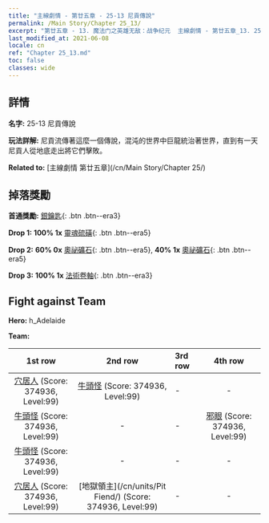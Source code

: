 ```yaml
---
title: "主線劇情 - 第廿五章 - 25-13 尼貢傳說"
permalink: /Main Story/Chapter 25_13/
excerpt: "第廿五章 - 13. 魔法门之英雄无敌：战争纪元  主線劇情 - 第廿五章_13. 25-13 尼貢傳說"
last_modified_at: 2021-06-08
locale: cn
ref: "Chapter 25_13.md"
toc: false
classes: wide
---
```


## 詳情

 **名字:** 25-13 尼貢傳說

 **玩法詳解:** 尼貢流傳著這麼一個傳說，混沌的世界中巨龍統治著世界，直到有一天尼貢人從地底走出將它們擊敗。

 **Related to:** [主線劇情 第廿五章](/cn/Main Story/Chapter 25/)

## 掉落獎勵

 **首通獎勵:** [銀鑰匙](/cn/Items/con_693/){: .btn .btn--era3}

 **Drop 1:** **100% 1x** [靈魂硫磺](/cn/Items/mat_85/){: .btn .btn--era5}

 **Drop 2:** **60% 0x** [奧祕礦石](/cn/Items/mat_75/){: .btn .btn--era5}, **40% 1x** [奧祕礦石](/cn/Items/mat_75/){: .btn .btn--era5}

 **Drop 3:** **100% 1x** [法術卷軸](/cn/Items/con_694/){: .btn .btn--era3}


## Fight against Team
 **Hero:** h_Adelaide

 **Team:**


  | 1st row | 2nd row | 3rd row | 4th row |
  |:----:|:----:|:----|:----:|
  | [穴居人](/cn/units/Troglodyte/) (Score: 374936, Level:99)  | [牛頭怪](/cn/units/Minotaur/) (Score: 374936, Level:99)  | - | - |
  | [牛頭怪](/cn/units/Minotaur/) (Score: 374936, Level:99)  | - | - | [邪眼](/cn/units/Beholder/) (Score: 374936, Level:99)  |
  | [牛頭怪](/cn/units/Minotaur/) (Score: 374936, Level:99)  | - | - | - |
  | [穴居人](/cn/units/Troglodyte/) (Score: 374936, Level:99)  | [地獄領主](/cn/units/Pit Fiend/) (Score: 374936, Level:99)  | - | - |


